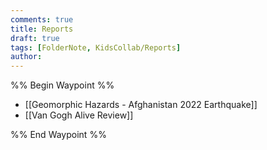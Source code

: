 ```yaml
---
comments: true
title: Reports
draft: true
tags: [FolderNote, KidsCollab/Reports]
author:
---
```

%% Begin Waypoint %%

- [[Geomorphic Hazards - Afghanistan 2022 Earthquake]]
- [[Van Gogh Alive Review]]

%% End Waypoint %%
